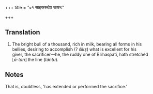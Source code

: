 +++
title = "०१ साहस्रस्त्वेष ऋषभः"

+++
## Translation
1. The bright bull of a thousand, rich in milk, bearing all forms in his  
bellies, desiring to accomplish (? *śikṣ*) what is excellent for his  
giver, the sacrificer—he, the ruddy one of Brihaspati, hath stretched  
⌊*ā-tan*⌋ the line (*tántu*).

## Notes
That is, doubtless, 'has extended or performed the sacrifice.'
